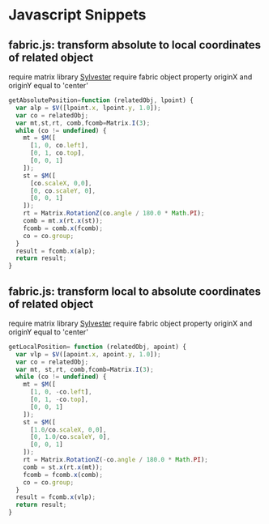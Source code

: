 # Javascript Snippets

## fabric.js: transform absolute to local coordinates of related object

require matrix library [Sylvester](http://sylvester.jcoglan.com/)
require fabric object property originX and originY equal to 'center'

```javascript
getAbsolutePosition=function (relatedObj, lpoint) {
  var alp = $V([lpoint.x, lpoint.y, 1.0]);        
  var co = relatedObj;
  var mt,st,rt, comb,fcomb=Matrix.I(3);
  while (co != undefined) {
    mt = $M([
      [1, 0, co.left],
      [0, 1, co.top],
      [0, 0, 1]
    ]);
    st = $M([
      [co.scaleX, 0,0],
      [0, co.scaleY, 0],
      [0, 0, 1]
    ]);
    rt = Matrix.RotationZ(co.angle / 180.0 * Math.PI);
    comb = mt.x(rt.x(st));
    fcomb = comb.x(fcomb);
    co = co.group;
  }
  result = fcomb.x(alp);
  return result;
}
```

## fabric.js: transform local to absolute coordinates of related object

require matrix library [Sylvester](http://sylvester.jcoglan.com/)
require fabric object property originX and originY equal to 'center'

```javascript
getLocalPosition= function (relatedObj, apoint) {
  var vlp = $V([apoint.x, apoint.y, 1.0]);
  var co = relatedObj;
  var mt, st,rt, comb,fcomb=Matrix.I(3);
  while (co != undefined) {
    mt = $M([
      [1, 0, -co.left],
      [0, 1, -co.top],
      [0, 0, 1]
    ]);
    st = $M([
      [1.0/co.scaleX, 0,0],
      [0, 1.0/co.scaleY, 0],
      [0, 0, 1]
    ]);
    rt = Matrix.RotationZ(-co.angle / 180.0 * Math.PI);
    comb = st.x(rt.x(mt));
    fcomb = fcomb.x(comb);
    co = co.group;
  }
  result = fcomb.x(vlp);
  return result;
}
```